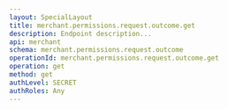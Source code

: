 ```yaml
---
layout: SpecialLayout
title: merchant.permissions.request.outcome.get
description: Endpoint description...
api: merchant
schema: merchant.permissions.request.outcome
operationId: merchant.permissions.request.outcome.get
operation: get
method: get
authLevel: SECRET
authRoles: Any
---
```

